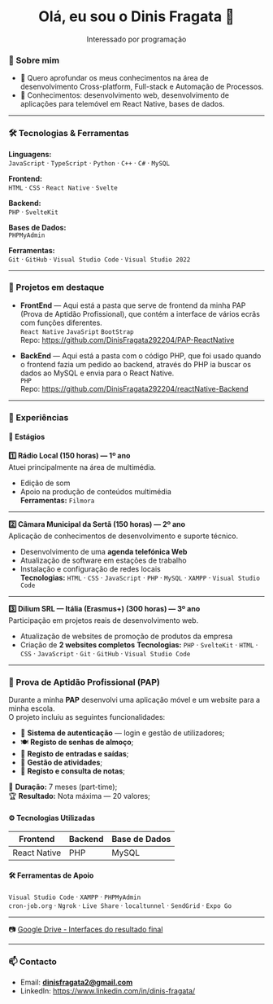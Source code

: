 <h1 align="center">Olá, eu sou o Dinis Fragata 👋</h1>

<p align="center">
  Interessado por programação
</p>


### 🚀 Sobre mim
- 🎯 Quero aprofundar os meus conhecimentos na área de desenvolvimento Cross-platform, Full-stack e Automação de Processos.
- 🧠 Conhecimentos: desenvolvimento web, desenvolvimento de aplicações para telemóvel em React Native, bases de dados.

---

### 🛠️ Tecnologias & Ferramentas
<div>
  
**Linguagens:**  
`JavaScript` · `TypeScript` · `Python` · `C++` · `C#` · `MySQL`

**Frontend:**  
`HTML` · `CSS` · `React Native` · `Svelte`

**Backend:**  
`PHP` · `SvelteKit`

**Bases de Dados:**  
`PHPMyAdmin`

**Ferramentas:**  
`Git` · `GitHub` · `Visual Studio Code` · `Visual Studio 2022`

</div>

---

### 📌 Projetos em destaque
- **FrontEnd** — Aqui está a pasta que serve de frontend da minha PAP (Prova de Aptidão Profissional), que contém a interface de vários ecrãs com funções diferentes.  
  `React Native` `JavaSript` `BootStrap`  
  Repo: https://github.com/DinisFragata292204/PAP-ReactNative

- **BackEnd** — Aqui está a pasta com o código PHP, que foi usado quando o frontend fazia um pedido ao backend, através do PHP ia buscar os dados ao MySQL e envia para o React Native.  
  `PHP`  
  Repo: https://github.com/DinisFragata292204/reactNative-Backend


---

### 🧭 Experiências

#### 📌 Estágios

**1️⃣ Rádio Local (150 horas) — 1º ano**  
Atuei principalmente na área de multimédia.  
- Edição de som  
- Apoio na produção de conteúdos multimédia  
**Ferramentas:** `Filmora`

---

**2️⃣ Câmara Municipal da Sertã (150 horas) — 2º ano**  
Aplicação de conhecimentos de desenvolvimento e suporte técnico.  
- Desenvolvimento de uma **agenda telefónica Web**  
- Atualização de software em estações de trabalho  
- Instalação e configuração de redes locais  
**Tecnologias:** `HTML` · `CSS` · `JavaScript` · `PHP` · `MySQL` · `XAMPP` · `Visual Studio Code`

---

**3️⃣ Dilium SRL — Itália (Erasmus+) (300 horas) — 3º ano**  
Participação em projetos reais de desenvolvimento web.  
- Atualização de websites de promoção de produtos da empresa  
- Criação de **2 websites completos** 
**Tecnologias:** `PHP` · `SvelteKit` · `HTML` · `CSS` · `JavaScript` · `Git` · `GitHub` · `Visual Studio Code`

</details>


---

### 📱 Prova de Aptidão Profissional (PAP)

Durante a minha **PAP** desenvolvi uma aplicação móvel e um website para a minha escola.  
O projeto incluiu as seguintes funcionalidades:

- 🔐 **Sistema de autenticação** — login e gestão de utilizadores;  
- 🍽️ **Registo de senhas de almoço**;  
- 🚪 **Registo de entradas e saídas**;  
- 📅 **Gestão de atividades**;  
- 📝 **Registo e consulta de notas**;  

📌 **Duração:** 7 meses (part-time);  
🏆 **Resultado:** Nota máxima — 20 valores;  

#### ⚙️ Tecnologias Utilizadas
| **Frontend**   | **Backend** | **Base de Dados** |
|----------------|-------------|-------------------|
| React Native   | PHP         | MySQL             |

#### 🛠️ Ferramentas de Apoio
`Visual Studio Code` · `XAMPP` · `PHPMyAdmin`  
`cron-job.org` · `Ngrok` · `Live Share` · `localtunnel` · `SendGrid` · `Expo Go`

---

📷 [Google Drive - Interfaces do resultado final](https://drive.google.com/drive/folders/1JynohSephgTuHeBbBipc3T81ufNdVewT?usp=drive_link)


---

### 📫 Contacto
- Email: **dinisfragata2@gmail.com**
- LinkedIn: https://www.linkedin.com/in/dinis-fragata/
